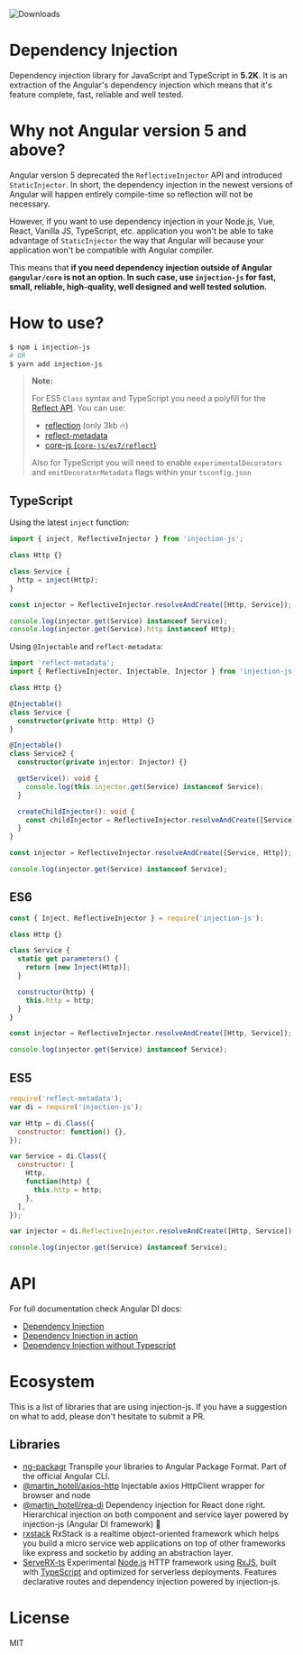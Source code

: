 ![Downloads](https://img.shields.io/npm/dm/injection-js.svg)

# Dependency Injection

Dependency injection library for JavaScript and TypeScript in **5.2K**. It is an extraction of the Angular's dependency injection which means that it's feature complete, fast, reliable and well tested.

# Why not Angular version 5 and above?

Angular version 5 deprecated the `ReflectiveInjector` API and introduced `StaticInjector`. In short, the dependency injection in the newest versions of Angular will happen entirely compile-time so reflection will not be necessary.

However, if you want to use dependency injection in your Node.js, Vue, React, Vanilla JS, TypeScript, etc. application you won't be able to take advantage of `StaticInjector` the way that Angular will because your application won't be compatible with Angular compiler.

This means that **if you need dependency injection outside of Angular `@angular/core` is not an option. In such case, use `injection-js` for fast, small, reliable, high-quality, well designed and well tested solution.**

# How to use?

```sh
$ npm i injection-js
# OR
$ yarn add injection-js
```

> **Note:**
>
> For ES5 `Class` syntax and TypeScript you need a polyfill for the [Reflect API](http://www.ecma-international.org/ecma-262/6.0/#sec-reflection).
> You can use:
>
> - [reflection](https://www.npmjs.com/package/@abraham/reflection) (only 3kb 🔥)
> - [reflect-metadata](https://www.npmjs.com/package/reflect-metadata)
> - [core-js (`core-js/es7/reflect`)](https://www.npmjs.com/package/core-js)
>
> Also for TypeScript you will need to enable `experimentalDecorators` and `emitDecoratorMetadata` flags within your `tsconfig.json`

## TypeScript

Using the latest `inject` function:

```ts
import { inject, ReflectiveInjector } from 'injection-js';

class Http {}

class Service {
  http = inject(Http);
}

const injector = ReflectiveInjector.resolveAndCreate([Http, Service]);

console.log(injector.get(Service) instanceof Service);
console.log(injector.get(Service).http instanceof Http);
```

Using `@Injectable` and `reflect-metadata`:

```ts
import 'reflect-metadata';
import { ReflectiveInjector, Injectable, Injector } from 'injection-js';

class Http {}

@Injectable()
class Service {
  constructor(private http: Http) {}
}

@Injectable()
class Service2 {
  constructor(private injector: Injector) {}

  getService(): void {
    console.log(this.injector.get(Service) instanceof Service);
  }

  createChildInjector(): void {
    const childInjector = ReflectiveInjector.resolveAndCreate([Service], this.injector);
  }
}

const injector = ReflectiveInjector.resolveAndCreate([Service, Http]);

console.log(injector.get(Service) instanceof Service);
```

## ES6

```js
const { Inject, ReflectiveInjector } = require('injection-js');

class Http {}

class Service {
  static get parameters() {
    return [new Inject(Http)];
  }

  constructor(http) {
    this.http = http;
  }
}

const injector = ReflectiveInjector.resolveAndCreate([Http, Service]);

console.log(injector.get(Service) instanceof Service);
```

## ES5

```js
require('reflect-metadata');
var di = require('injection-js');

var Http = di.Class({
  constructor: function() {},
});

var Service = di.Class({
  constructor: [
    Http,
    function(http) {
      this.http = http;
    },
  ],
});

var injector = di.ReflectiveInjector.resolveAndCreate([Http, Service]);

console.log(injector.get(Service) instanceof Service);
```

# API

For full documentation check Angular DI docs:

- [Dependency Injection](https://v4.angular.io/guide/dependency-injection)
- [Dependency Injection in action](https://v4.angular.io/guide/dependency-injection-in-action)
- [Dependency Injection without Typescript](https://v2.angular.io/docs/ts/latest/cookbook/ts-to-js.html#!#dependency-injection)

# Ecosystem

This is a list of libraries that are using injection-js. If you have a suggestion on what to add, please don't hesitate to submit a PR.

## Libraries

- [ng-packagr](https://github.com/ng-packagr/ng-packagr) Transpile your libraries to Angular Package Format. Part of the official Angular CLI.
- [@martin_hotell/axios-http](https://github.com/Hotell/axios-http) Injectable axios HttpClient wrapper for browser and node
- [@martin_hotell/rea-di](https://github.com/Hotell/rea-di) Dependency injection for React done right. Hierarchical injection on both component and service layer powered by injection-js (Angular DI framework) 🖖
- [rxstack](https://github.com/rxstack/rxstack) RxStack is a realtime object-oriented framework which helps you build a micro service web applications on top of other frameworks like express and socketio by adding an abstraction layer.
- [ServeRX-ts](https://github.com/mflorence99/serverx-ts) Experimental [Node.js](https://nodejs.org) HTTP framework using [RxJS](https://rxjs.dev), built with [TypeScript](https://www.typescriptlang.org/) and optimized for serverless deployments. Features declarative routes and dependency injection powered by injection-js.

# License

MIT
